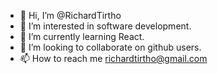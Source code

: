 - 👋 Hi, I’m @RichardTirtho
- 👀 I’m interested in software development.
- 🌱 I’m currently learning React.
- 💞️ I’m looking to collaborate on github users.
- 📫 How to reach me richardtirtho@gmail.com

<!---
RichardTirtho/RichardTirtho is a ✨ special ✨ repository because its `README.md` (this file) appears on your GitHub profile.
You can click the Preview link to take a look at your changes.
--->
